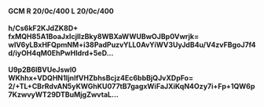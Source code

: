 #### GCM R 20/0c/400 L 20/0c/400
**h/Cs6kF2KJdZK8D+**<br/>**fxMQH85A1BoaJxlcjllzBky8WBXaWWUBwOJBp0Vwrjk=**<br/>**wlV6yLBxHFQpmNM+i38PadPuzvYLL0AvYiWV3UyJdB4u/V4zvFBgoJ7f4d/iyOH4qM0EhPwHIdrd+5eD...**<br/><br/>
**U9p2B6IBVUeJswl0**<br/>**WKhhx+VDQHN1IjnlfVHZbhsBcjz4Ec6bbBjQJvXDpFo=**<br/>**2/+TL+CBrRdvAN5yKWGhKU077tB7gagxWiFaJXiKqN4Ozy7i+Fp+1QW6p7KzwvyWT29DTBuMjgZwvtaL...**
